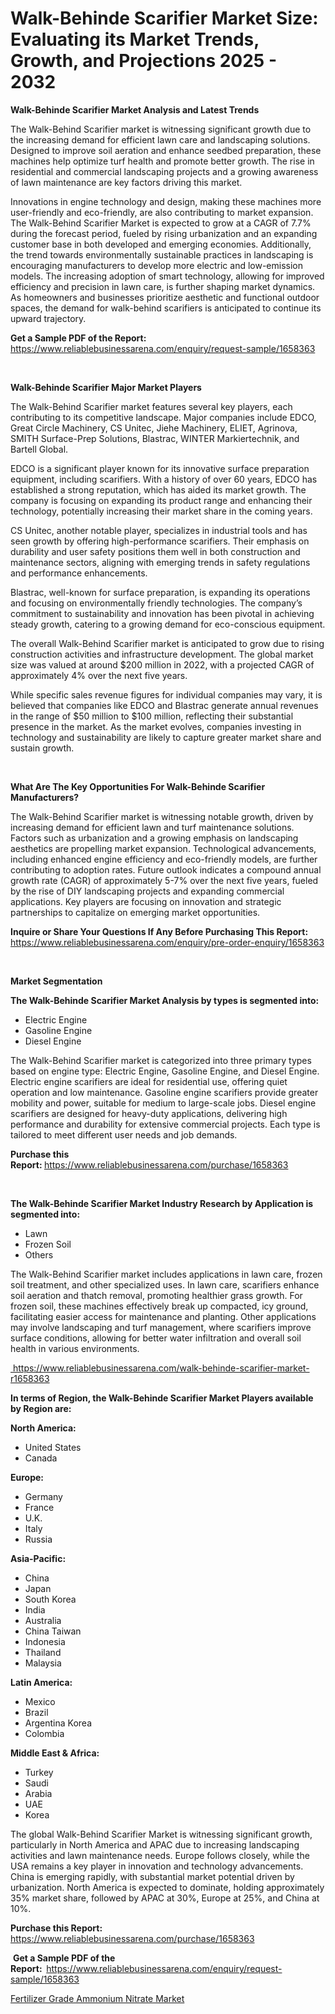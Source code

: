 <p><h1>Walk-Behinde Scarifier Market Size: Evaluating its Market Trends, Growth, and Projections 2025 - 2032</h1></p><p><strong>Walk-Behinde Scarifier Market Analysis and Latest Trends</strong></p>
<p><p>The Walk-Behind Scarifier market is witnessing significant growth due to the increasing demand for efficient lawn care and landscaping solutions. Designed to improve soil aeration and enhance seedbed preparation, these machines help optimize turf health and promote better growth. The rise in residential and commercial landscaping projects and a growing awareness of lawn maintenance are key factors driving this market. </p><p>Innovations in engine technology and design, making these machines more user-friendly and eco-friendly, are also contributing to market expansion. The Walk-Behind Scarifier Market is expected to grow at a CAGR of 7.7% during the forecast period, fueled by rising urbanization and an expanding customer base in both developed and emerging economies. Additionally, the trend towards environmentally sustainable practices in landscaping is encouraging manufacturers to develop more electric and low-emission models. The increasing adoption of smart technology, allowing for improved efficiency and precision in lawn care, is further shaping market dynamics. As homeowners and businesses prioritize aesthetic and functional outdoor spaces, the demand for walk-behind scarifiers is anticipated to continue its upward trajectory.</p></p>
<p><strong>Get a Sample PDF of the Report:&nbsp;</strong> <a href="https://www.reliablebusinessarena.com/enquiry/request-sample/1658363?utm_campaign=3552&utm_medium=2&utm_source=Github&utm_content=ia&utm_term=23032025&utm_id=walk-behinde-scarifier">https://www.reliablebusinessarena.com/enquiry/request-sample/1658363</a></p>
<p>&nbsp;</p>
<p><strong>Walk-Behinde Scarifier Major Market Players</strong></p>
<p><p>The Walk-Behind Scarifier market features several key players, each contributing to its competitive landscape. Major companies include EDCO, Great Circle Machinery, CS Unitec, Jiehe Machinery, ELIET, Agrinova, SMITH Surface-Prep Solutions, Blastrac, WINTER Markiertechnik, and Bartell Global.</p><p>EDCO is a significant player known for its innovative surface preparation equipment, including scarifiers. With a history of over 60 years, EDCO has established a strong reputation, which has aided its market growth. The company is focusing on expanding its product range and enhancing their technology, potentially increasing their market share in the coming years.</p><p>CS Unitec, another notable player, specializes in industrial tools and has seen growth by offering high-performance scarifiers. Their emphasis on durability and user safety positions them well in both construction and maintenance sectors, aligning with emerging trends in safety regulations and performance enhancements.</p><p>Blastrac, well-known for surface preparation, is expanding its operations and focusing on environmentally friendly technologies. The company’s commitment to sustainability and innovation has been pivotal in achieving steady growth, catering to a growing demand for eco-conscious equipment.</p><p>The overall Walk-Behind Scarifier market is anticipated to grow due to rising construction activities and infrastructure development. The global market size was valued at around $200 million in 2022, with a projected CAGR of approximately 4% over the next five years.</p><p>While specific sales revenue figures for individual companies may vary, it is believed that companies like EDCO and Blastrac generate annual revenues in the range of $50 million to $100 million, reflecting their substantial presence in the market. As the market evolves, companies investing in technology and sustainability are likely to capture greater market share and sustain growth.</p></p>
<p>&nbsp;</p>
<p><strong>What Are The Key Opportunities For Walk-Behinde Scarifier Manufacturers?</strong></p>
<p><p>The Walk-Behind Scarifier market is witnessing notable growth, driven by increasing demand for efficient lawn and turf maintenance solutions. Factors such as urbanization and a growing emphasis on landscaping aesthetics are propelling market expansion. Technological advancements, including enhanced engine efficiency and eco-friendly models, are further contributing to adoption rates. Future outlook indicates a compound annual growth rate (CAGR) of approximately 5-7% over the next five years, fueled by the rise of DIY landscaping projects and expanding commercial applications. Key players are focusing on innovation and strategic partnerships to capitalize on emerging market opportunities.</p></p>
<p><strong>Inquire or Share Your Questions If Any Before Purchasing This Report:</strong> <a href="https://www.reliablebusinessarena.com/enquiry/pre-order-enquiry/1658363?utm_campaign=3552&utm_medium=2&utm_source=Github&utm_content=ia&utm_term=23032025&utm_id=walk-behinde-scarifier">https://www.reliablebusinessarena.com/enquiry/pre-order-enquiry/1658363</a></p>
<p>&nbsp;</p>
<p><strong>Market Segmentation</strong></p>
<p><strong>The Walk-Behinde Scarifier Market Analysis by types is segmented into:</strong></p>
<p><ul><li>Electric Engine</li><li>Gasoline Engine</li><li>Diesel Engine</li></ul></p>
<p><p>The Walk-Behind Scarifier market is categorized into three primary types based on engine type: Electric Engine, Gasoline Engine, and Diesel Engine. Electric engine scarifiers are ideal for residential use, offering quiet operation and low maintenance. Gasoline engine scarifiers provide greater mobility and power, suitable for medium to large-scale jobs. Diesel engine scarifiers are designed for heavy-duty applications, delivering high performance and durability for extensive commercial projects. Each type is tailored to meet different user needs and job demands.</p></p>
<p><strong>Purchase this Report:&nbsp;</strong><a href="https://www.reliablebusinessarena.com/purchase/1658363?utm_campaign=3552&utm_medium=2&utm_source=Github&utm_content=ia&utm_term=23032025&utm_id=walk-behinde-scarifier">https://www.reliablebusinessarena.com/purchase/1658363</a></p>
<p>&nbsp;</p>
<p><strong>The Walk-Behinde Scarifier Market Industry Research by Application is segmented into:</strong></p>
<p><ul><li>Lawn</li><li>Frozen Soil</li><li>Others</li></ul></p>
<p><p>The Walk-Behind Scarifier market includes applications in lawn care, frozen soil treatment, and other specialized uses. In lawn care, scarifiers enhance soil aeration and thatch removal, promoting healthier grass growth. For frozen soil, these machines effectively break up compacted, icy ground, facilitating easier access for maintenance and planting. Other applications may involve landscaping and turf management, where scarifiers improve surface conditions, allowing for better water infiltration and overall soil health in various environments.</p></p>
<p><a href="https://www.reliablebusinessarena.com/walk-behinde-scarifier-market-r1658363?utm_campaign=3552&utm_medium=2&utm_source=Github&utm_content=ia&utm_term=23032025&utm_id=walk-behinde-scarifier">&nbsp;https://www.reliablebusinessarena.com/walk-behinde-scarifier-market-r1658363</a></p>
<p><strong>In terms of Region, the Walk-Behinde Scarifier Market Players available by Region are:</strong></p>
<p>
    <p> <strong> North America: </strong>
        <ul>
            <li>United States</li>
            <li>Canada</li>
        </ul>
        </p> 
    <p> <strong> Europe: </strong>
        <ul>
            <li>Germany</li>
            <li>France</li>
            <li>U.K.</li>
            <li>Italy</li>
            <li>Russia</li>
        </ul>
        </p> 
    <p> <strong> Asia-Pacific: </strong>
        <ul>
            <li>China</li>
            <li>Japan</li>
            <li>South Korea</li>
            <li>India</li>
            <li>Australia</li>
            <li>China Taiwan</li>
            <li>Indonesia</li>
            <li>Thailand</li>
            <li>Malaysia</li>
        </ul>
        </p> 
    <p> <strong> Latin America: </strong>
        <ul>
            <li>Mexico</li>
            <li>Brazil</li>
            <li>Argentina Korea</li>
            <li>Colombia</li>
        </ul>
        </p> 
    <p> <strong> Middle East & Africa: </strong>
        <ul>
            <li>Turkey</li>
            <li>Saudi</li>
            <li>Arabia</li>
            <li>UAE</li>
            <li>Korea</li>
        </ul>
    </p>
    </p>
<p><p>The global Walk-Behind Scarifier Market is witnessing significant growth, particularly in North America and APAC due to increasing landscaping activities and lawn maintenance needs. Europe follows closely, while the USA remains a key player in innovation and technology advancements. China is emerging rapidly, with substantial market potential driven by urbanization. North America is expected to dominate, holding approximately 35% market share, followed by APAC at 30%, Europe at 25%, and China at 10%.</p></p>
<p><strong>Purchase this Report: </strong><a href="https://www.reliablebusinessarena.com/purchase/1658363?utm_campaign=3552&utm_medium=2&utm_source=Github&utm_content=ia&utm_term=23032025&utm_id=walk-behinde-scarifier">https://www.reliablebusinessarena.com/purchase/1658363</a></p>
<p>&nbsp;<strong>Get a Sample PDF of the Report:&nbsp;&nbsp;</strong><a href="https://www.reliablebusinessarena.com/enquiry/request-sample/1658363?utm_campaign=3552&utm_medium=2&utm_source=Github&utm_content=ia&utm_term=23032025&utm_id=walk-behinde-scarifier">https://www.reliablebusinessarena.com/enquiry/request-sample/1658363</a></p>
<p><strong></strong></p>
<p><p><a href="https://github.com/jhoonatsev/Market-Research-Report-List-1/blob/main/fertilizer-grade-ammonium-nitrate-market.md?utm_campaign=3552&utm_medium=2&utm_source=Github&utm_content=ia&utm_term=23032025&utm_id=walk-behinde-scarifier">Fertilizer Grade Ammonium Nitrate Market</a></p></p>